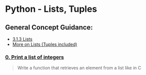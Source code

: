 # Python - Lists, Tuples
## General Concept Guidance:
* [3.1.3 Lists](https://docs.python.org/3.4/tutorial/introduction.html#lists)
* [More on Lists (Tuples included)](https://docs.python.org/3.4/tutorial/datastructures.html)
### [0. Print a list of integers](./0-print_list_integer.py)
> Write a function that retrieves an element from a list like in C
